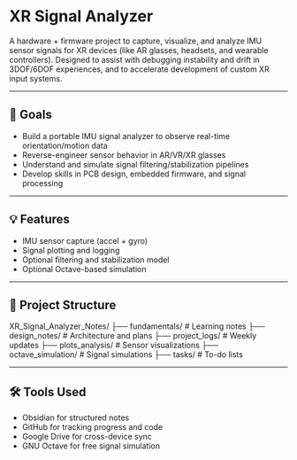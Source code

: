# XR Signal Analyzer

A hardware + firmware project to capture, visualize, and analyze IMU sensor signals for XR devices (like AR glasses, headsets, and wearable controllers). Designed to assist with debugging instability and drift in 3DOF/6DOF experiences, and to accelerate development of custom XR input systems.

---

## 🚀 Goals

- Build a portable IMU signal analyzer to observe real-time orientation/motion data
- Reverse-engineer sensor behavior in AR/VR/XR glasses
- Understand and simulate signal filtering/stabilization pipelines
- Develop skills in PCB design, embedded firmware, and signal processing

---

## 💡 Features

- IMU sensor capture (accel + gyro)
- Signal plotting and logging
- Optional filtering and stabilization model
- Optional Octave-based simulation

---

## 📂 Project Structure

XR_Signal_Analyzer_Notes/
├── fundamentals/ # Learning notes
├── design_notes/ # Architecture and plans
├── project_logs/ # Weekly updates
├── plots_analysis/ # Sensor visualizations
├── octave_simulation/ # Signal simulations
├── tasks/ # To-do lists

---

## 🛠 Tools Used

- Obsidian for structured notes
- GitHub for tracking progress and code
- Google Drive for cross-device sync
- GNU Octave for free signal simulation
